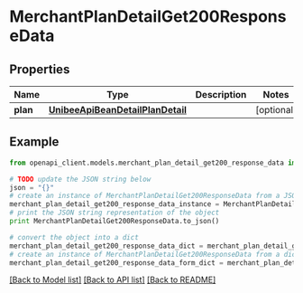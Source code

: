 # MerchantPlanDetailGet200ResponseData


## Properties

Name | Type | Description | Notes
------------ | ------------- | ------------- | -------------
**plan** | [**UnibeeApiBeanDetailPlanDetail**](UnibeeApiBeanDetailPlanDetail.md) |  | [optional] 

## Example

```python
from openapi_client.models.merchant_plan_detail_get200_response_data import MerchantPlanDetailGet200ResponseData

# TODO update the JSON string below
json = "{}"
# create an instance of MerchantPlanDetailGet200ResponseData from a JSON string
merchant_plan_detail_get200_response_data_instance = MerchantPlanDetailGet200ResponseData.from_json(json)
# print the JSON string representation of the object
print MerchantPlanDetailGet200ResponseData.to_json()

# convert the object into a dict
merchant_plan_detail_get200_response_data_dict = merchant_plan_detail_get200_response_data_instance.to_dict()
# create an instance of MerchantPlanDetailGet200ResponseData from a dict
merchant_plan_detail_get200_response_data_form_dict = merchant_plan_detail_get200_response_data.from_dict(merchant_plan_detail_get200_response_data_dict)
```
[[Back to Model list]](../README.md#documentation-for-models) [[Back to API list]](../README.md#documentation-for-api-endpoints) [[Back to README]](../README.md)


